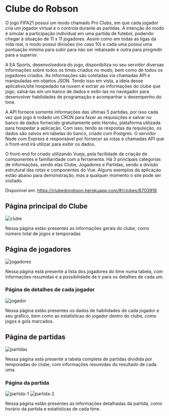 # Clube do Robson

O jogo FIFA21 possui um modo chamado Pro Clubs, em que cada jogador cria um jogador virtual e o controla durante as partidas. A intenção do modo é simular a participação individual em uma partida de futebol, podendo chegar à situação de 11 x 11 jogadores. Assim como em todas as ligas da vida real, o modo possui divisões (no caso 10) e cada uma possui uma pontuação mínima para subir para não ser rebaixado e outra para progredir para a superior.

A EA Sports, desenvolvedora do jogo, disponibiliza no seu servidor diversas informações sobre todos os times criados no modo, bem como de todos os jogadores criados. As informações são coletadas via chamadas API e manipuladas em objetos JSON. Tendo isso em vista, a ideia desse aplicativo/site hospedado na nuvem é extrair as informações do clube que jogo, salvá-las em um banco de dados e exibi-las no navegador para desenvolver habilidades de programação e acompanhar o desempenho do time.

A API fornece somente informações das últimas 5 partidas, por isso cada vez que jogo é rodado um CRON para fazer as requisições e salvar no banco de dados fornecido gratuitamente pelo Heroku, plataforma utilizada para hospedar a aplicação. Com isso, tendo as respostas da requisição, os dados são salvos em tabelas do banco, criado com Postgres. O servidor Node com Express é responsável por fornecer as rotas e chamadas API que o front-end irá utilizar para exibir os dados.

O front-end foi criado utilizando Vuejs, pela facilidade de criação de componentes e familiaridade com a ferramenta. Há 3 principais categorias de informações, sendo elas Clube, Jogadores e Partidas, sendo a divisão estrutural das rotas e componentes do Vue. Alguns exemplos da aplicação estão abaixo para demonstração, mas a qualquer momento o site pode ser visitado.

Disponível em: https://clubedorobson.herokuapp.com/#/clubes/6703918

## Página principal do Clube
![clube](https://user-images.githubusercontent.com/31597278/110194553-85daf900-7e17-11eb-801a-8705d5ff27f3.JPG)

Nessa página estão presentes as informações gerais do clube, como número total de jogos e temporadas

## Página de jogadores
![jogadores](https://user-images.githubusercontent.com/31597278/110194625-db170a80-7e17-11eb-8ddb-24b9c298c929.JPG)

Nessa página está presente a lista dos jogadores do time numa tabela, com informações resumidas e a possibilidade de ir para os detalhes de cada um.

### Página de detalhes de cada jogador
![jogador](https://user-images.githubusercontent.com/31597278/110194649-0994e580-7e18-11eb-90f5-46e5b77ad7ce.JPG)

Nessa página estão presentes os dados de habilidades de cada jogador e seu gráfico, bem como as estatísticas do jogador dentro do clube, como jogos e gols marcados.

## Página de partidas
![partidas](https://user-images.githubusercontent.com/31597278/110194672-377a2a00-7e18-11eb-9e1e-0e248d667653.JPG)

Nessa página está presente a tabela completa de partidas dividida por temporadas do clube, com informações resumidas do resultado de cada uma.

### Página da partida
![partida-1](https://user-images.githubusercontent.com/31597278/110194685-5f698d80-7e18-11eb-961f-a8cb295d4c77.JPG)
![partida-2](https://user-images.githubusercontent.com/31597278/110194690-61cbe780-7e18-11eb-8925-ce13bb735b9e.JPG)

Nessa página estão presentes as informações detalhadas da partida, como horário da partida e estatísticas de cada time.
